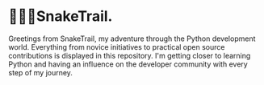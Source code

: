 # 🐍🐍🐍SnakeTrail.
Greetings from SnakeTrail, my adventure through the Python development world. Everything from novice initiatives to practical open source contributions is displayed in this repository. I'm getting closer to learning Python and having an influence on the developer community with every step of my journey.

 
